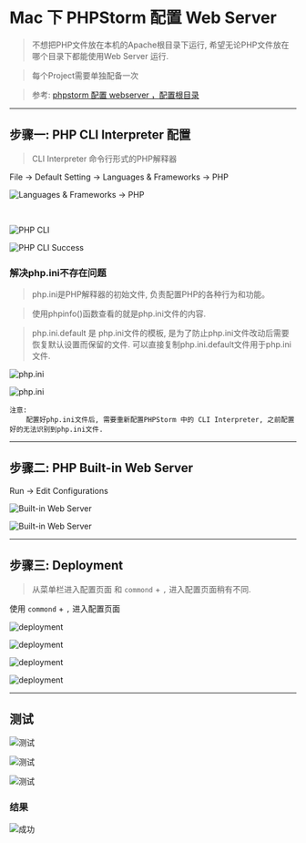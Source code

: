 # Mac 下 PHPStorm 配置 Web Server

> 不想把PHP文件放在本机的Apache根目录下运行, 希望无论PHP文件放在哪个目录下都能使用Web Server 运行. 

> 每个Project需要单独配备一次


> 参考: [phpstorm 配置 webserver ，配置根目录](http://makaidong.com/cythical-l-zc/8966_12576338.html)

----

## 步骤一: PHP CLI Interpreter 配置

> CLI Interpreter 命令行形式的PHP解释器

File -> Default Setting -> Languages & Frameworks -> PHP

![Languages & Frameworks -> PHP](images/webserver01.png)

<br>

![PHP CLI](images/webserver02.png)

![PHP CLI Success](images/webserver03.png)


### 解决php.ini不存在问题

> php.ini是PHP解释器的初始文件, 负责配置PHP的各种行为和功能。

> 使用phpinfo()函数查看的就是php.ini文件的内容.

> php.ini.default 是 php.ini文件的模板, 是为了防止php.ini文件改动后需要恢复默认设置而保留的文件. 可以直接复制php.ini.default文件用于php.ini文件.

![php.ini](images/php01.png)

![php.ini](images/php02.png)


```
注意:
	配置好php.ini文件后, 需要重新配置PHPStorm 中的 CLI Interpreter, 之前配置好的无法识别到php.ini文件.

```

-----

## 步骤二: PHP Built-in Web Server

Run -> Edit Configurations

![Built-in Web Server](images/build01.png)

![Built-in Web Server](images/build02.png)

----

## 步骤三: Deployment 

> 从菜单栏进入配置页面  和 `commond` + `,`  进入配置页面稍有不同.

使用 `commond` + `,`  进入配置页面

![deployment](images/deployment01.png)

![deployment](images/deployment02.png)

![deployment](images/deployment03.png)

![deployment](images/deployment04.png)

-----

## 测试


![测试](images/final01.png)

![测试](images/final02.png)

![测试](images/final03.png)


### 结果

![成功](images/success.png)


